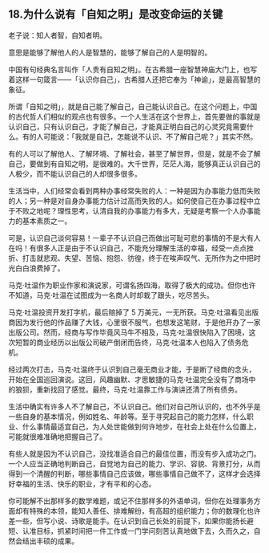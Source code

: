 ## 18.为什么说有「自知之明」是改变命运的关键
老子说：知人者智，自知者明。


意思是能够了解他人的人是智慧的，能够了解自己的人是明智的。


中国有句经典名言叫作「人贵有自知之明」。在古希腊一座智慧神庙大门上，也写着这样一句箴言——「认识你自己」，古希腊人还把它奉为「神谕」，是最高智慧的象征。


所谓「自知之明」，就是自己能了解自己，自己能认识自己。在这个问题上，中国的古代哲人们相似的观点也有很多。一个人生活在这个世界上，首先要做的事就是认识自己，只有认识自己，才能了解自己，才能真正明白自己的心灵究竟需要什么。有的人可能说：「我就是自己，怎能说不认识、不了解自己呢？」其实不然。


有的人可以了解他人、了解环境、了解社会，甚至了解世界，但是，就是不会了解自己，要做到有自知之明，是很难的。大千世界，茫茫人海，能够真正认识自己的人极少，而不能认识自己的人却很多很多。


生活当中，人们经常会看到两种办事经常失败的人：一种是因为办事能力低而失败的人；另一种是对自身办事能力估计过高而失败的人。如何使自己在办事过程中立于不败之地呢？理性思考，认清自我的办事能力有多大，无疑是考察一个人办事能力的基本素质之一。


可是，认识自己谈何容易！一辈子不认识自己而做出可耻可悲的事情的不是大有人在吗！有很多人正是由于不认识自己，不能充分理解生活的幸福，经受一点点挫折、打击就悲观、失望、苦恼、抱怨、彷徨，终于在唉声叹气、无所作为之中把时光白白浪费掉了。


马克·吐温作为职业作家和演说家，可谓名扬四海，取得了极大的成功。但你也许不知道，马克·吐温在试图成为一名商人时却栽了跟头，吃尽苦头。


马克·吐温投资开发打字机，最后赔掉了 5 万美元，一无所获。马克·吐温看见出版商因为发行他的作品赚了大钱，心里很不服气，也想发这笔财，于是他开办了一家出版公司。然而，经商与写作毕竟风马牛不相及，马克·吐温很快陷入了困境，这次短暂的商业经历以出版公司破产倒闭而告终，马克·吐温本人也陷入了债务危机。


经过两次打击，马克·吐温终于认识到自己毫无商业才能，于是断了经商的念头，开始在全国巡回演说。这回，风趣幽默、才思敏捷的马克·吐温完全没有了商场中的狼狈，重新找回了感觉。最终，马克·吐温靠工作与演讲还清了所有债务。


生活中确实有许多人不了解自己，不认识自己。他们对自己所认识的，也不外乎是一些自身的基本情况，例如姓名、年龄等。至于寻究起自己的能力怎样，什么职业、什么事情最适宜自己，为人处世能做到何许地步，在社会上处在什么位置上，可能就很难准确地把握自己了。


有些人就是因为不认识自己，没找准适合自己的最佳位置，而没有步入成功之门。 一个人应当正确地判断自己，自觉地为自己的能力、学识、容貌、背景打分，从而得到一个清醒的判断，哪些事情自己应该做，哪些事情自己做不了，这样才会选择好幸福的生活、快乐的职业，才有平和的心态。


你可能解不出那样多的数学难题，或记不住那样多的外语单词，但你在处理事务方面却有特殊的本领，能知人善任、排难解纷，有高超的组织能力；你的数理化也许差一些，但写小说、诗歌是能手。在认识到自己长处的前提下，如果你能扬长避短、认准目标，抓紧时间把一件工作或一门学问刻苦认真地做下去，久而久之，自然会结出丰硕的成果。

